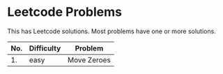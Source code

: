 # Leetcode Problems
This has Leetcode solutions. Most problems have one or more solutions.

No. |	Difficulty | Problem
--- | --- | --- 
1. | easy |	Move Zeroes
